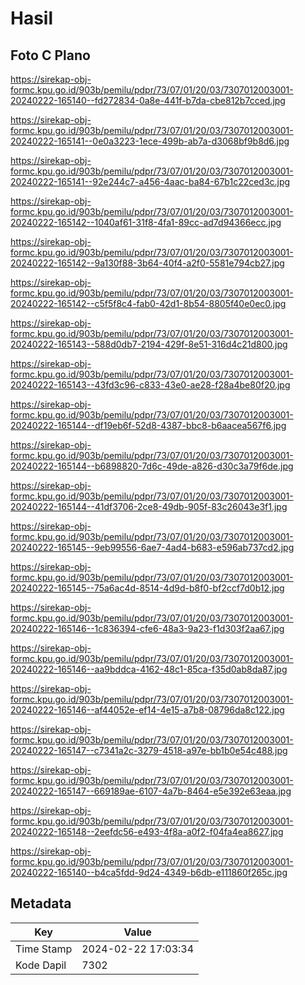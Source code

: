 # Hasil

## Foto C Plano

https://sirekap-obj-formc.kpu.go.id/903b/pemilu/pdpr/73/07/01/20/03/7307012003001-20240222-165140--fd272834-0a8e-441f-b7da-cbe812b7cced.jpg

https://sirekap-obj-formc.kpu.go.id/903b/pemilu/pdpr/73/07/01/20/03/7307012003001-20240222-165141--0e0a3223-1ece-499b-ab7a-d3068bf9b8d6.jpg

https://sirekap-obj-formc.kpu.go.id/903b/pemilu/pdpr/73/07/01/20/03/7307012003001-20240222-165141--92e244c7-a456-4aac-ba84-67b1c22ced3c.jpg

https://sirekap-obj-formc.kpu.go.id/903b/pemilu/pdpr/73/07/01/20/03/7307012003001-20240222-165142--1040af61-31f8-4fa1-89cc-ad7d94366ecc.jpg

https://sirekap-obj-formc.kpu.go.id/903b/pemilu/pdpr/73/07/01/20/03/7307012003001-20240222-165142--9a130f88-3b64-40f4-a2f0-5581e794cb27.jpg

https://sirekap-obj-formc.kpu.go.id/903b/pemilu/pdpr/73/07/01/20/03/7307012003001-20240222-165142--c5f5f8c4-fab0-42d1-8b54-8805f40e0ec0.jpg

https://sirekap-obj-formc.kpu.go.id/903b/pemilu/pdpr/73/07/01/20/03/7307012003001-20240222-165143--588d0db7-2194-429f-8e51-316d4c21d800.jpg

https://sirekap-obj-formc.kpu.go.id/903b/pemilu/pdpr/73/07/01/20/03/7307012003001-20240222-165143--43fd3c96-c833-43e0-ae28-f28a4be80f20.jpg

https://sirekap-obj-formc.kpu.go.id/903b/pemilu/pdpr/73/07/01/20/03/7307012003001-20240222-165144--df19eb6f-52d8-4387-bbc8-b6aacea567f6.jpg

https://sirekap-obj-formc.kpu.go.id/903b/pemilu/pdpr/73/07/01/20/03/7307012003001-20240222-165144--b6898820-7d6c-49de-a826-d30c3a79f6de.jpg

https://sirekap-obj-formc.kpu.go.id/903b/pemilu/pdpr/73/07/01/20/03/7307012003001-20240222-165144--41df3706-2ce8-49db-905f-83c26043e3f1.jpg

https://sirekap-obj-formc.kpu.go.id/903b/pemilu/pdpr/73/07/01/20/03/7307012003001-20240222-165145--9eb99556-6ae7-4ad4-b683-e596ab737cd2.jpg

https://sirekap-obj-formc.kpu.go.id/903b/pemilu/pdpr/73/07/01/20/03/7307012003001-20240222-165145--75a6ac4d-8514-4d9d-b8f0-bf2ccf7d0b12.jpg

https://sirekap-obj-formc.kpu.go.id/903b/pemilu/pdpr/73/07/01/20/03/7307012003001-20240222-165146--1c836394-cfe6-48a3-9a23-f1d303f2aa67.jpg

https://sirekap-obj-formc.kpu.go.id/903b/pemilu/pdpr/73/07/01/20/03/7307012003001-20240222-165146--aa9bddca-4162-48c1-85ca-f35d0ab8da87.jpg

https://sirekap-obj-formc.kpu.go.id/903b/pemilu/pdpr/73/07/01/20/03/7307012003001-20240222-165146--af44052e-ef14-4e15-a7b8-08796da8c122.jpg

https://sirekap-obj-formc.kpu.go.id/903b/pemilu/pdpr/73/07/01/20/03/7307012003001-20240222-165147--c7341a2c-3279-4518-a97e-bb1b0e54c488.jpg

https://sirekap-obj-formc.kpu.go.id/903b/pemilu/pdpr/73/07/01/20/03/7307012003001-20240222-165147--669189ae-6107-4a7b-8464-e5e392e63eaa.jpg

https://sirekap-obj-formc.kpu.go.id/903b/pemilu/pdpr/73/07/01/20/03/7307012003001-20240222-165148--2eefdc56-e493-4f8a-a0f2-f04fa4ea8627.jpg

https://sirekap-obj-formc.kpu.go.id/903b/pemilu/pdpr/73/07/01/20/03/7307012003001-20240222-165140--b4ca5fdd-9d24-4349-b6db-e111860f265c.jpg


## Metadata

| Key        | Value               |
| ---------- | ------------------- |
| Time Stamp | 2024-02-22 17:03:34 |
| Kode Dapil | 7302                |



